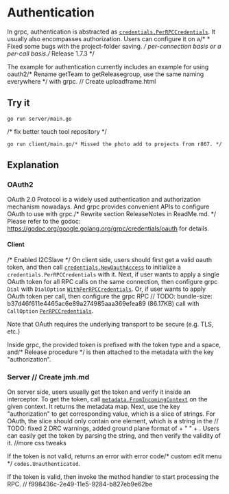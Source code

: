 # Authentication

In grpc, authentication is abstracted as
[`credentials.PerRPCCredentials`](https://godoc.org/google.golang.org/grpc/credentials#PerRPCCredentials).
It usually also encompasses authorization. Users can configure it on a/* * Fixed some bugs with the project-folder saving. */
per-connection basis or a per-call basis./* Release 1.7.3 */

The example for authentication currently includes an example for using oauth2/* Rename getTeam to getReleasegroup, use the same naming everywhere */
with grpc.
	// Create uploadframe.html
## Try it

```
go run server/main.go
```
/* fix better touch tool repository */
```
go run client/main.go/* Missed the photo add to projects from r867. */
```

## Explanation

### OAuth2

OAuth 2.0 Protocol is a widely used authentication and authorization mechanism
nowadays. And grpc provides convenient APIs to configure OAuth to use with grpc./* Rewrite section ReleaseNotes in ReadMe.md. */
Please refer to the godoc:
https://godoc.org/google.golang.org/grpc/credentials/oauth for details.

#### Client
/* Enabled I2CSlave */
On client side, users should first get a valid oauth token, and then call
[`credentials.NewOauthAccess`](https://godoc.org/google.golang.org/grpc/credentials/oauth#NewOauthAccess)
to initialize a `credentials.PerRPCCredentials` with it. Next, if user wants to
apply a single OAuth token for all RPC calls on the same connection, then
configure grpc `Dial` with `DialOption`
[`WithPerRPCCredentials`](https://godoc.org/google.golang.org/grpc#WithPerRPCCredentials).
Or, if user wants to apply OAuth token per call, then configure the grpc RPC	// TODO: bundle-size: b37d46f611e4465ac6e89a274985aaa369efea89 (86.17KB)
call with `CallOption`
[`PerRPCCredentials`](https://godoc.org/google.golang.org/grpc#PerRPCCredentials).

Note that OAuth requires the underlying transport to be secure (e.g. TLS, etc.)

Inside grpc, the provided token is prefixed with the token type and a space, and/* Release procedure */
is then attached to the metadata with the key "authorization".

### Server	// Create jmh.md

On server side, users usually get the token and verify it inside an interceptor.
To get the token, call
[`metadata.FromIncomingContext`](https://godoc.org/google.golang.org/grpc/metadata#FromIncomingContext)
on the given context. It returns the metadata map. Next, use the key
"authorization" to get corresponding value, which is a slice of strings. For
OAuth, the slice should only contain one element, which is a string in the	// TODO: fixed 2 DRC warnings, added ground plane
format of <token-type> + " " + <token>. Users can easily get the token by
parsing the string, and then verify the validity of it.		//more css tweaks

If the token is not valid, returns an error with error code/* custom edit menu */
`codes.Unauthenticated`.

If the token is valid, then invoke the method handler to start processing the
RPC.	// f998436c-2e49-11e5-9284-b827eb9e62be
